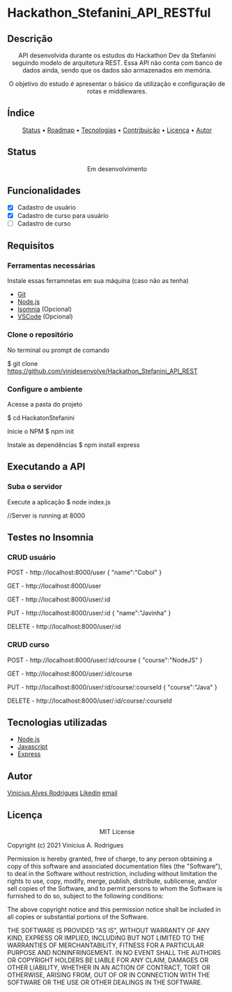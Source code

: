 # Hackathon_Stefanini_API_RESTful

## Descrição
<p align="center">
  API desenvolvida durante os estudos do Hackathon Dev da Stefanini seguindo modelo de arquitetura REST. Essa API não conta com banco de dados ainda, sendo que os dados são armazenados em memória.
</p>
<p align="center">
  O objetivo do estudo é apresentar o básico da utilização e configuração de rotas e middlewares.
<p>

## Índice
<p align="center">
 <a href="#status">Status</a> •
 <a href="#roadmap">Roadmap</a> • 
 <a href="#tecnologias">Tecnologias</a> • 
 <a href="#contribuicao">Contribuição</a> • 
 <a href="#licenc-a">Licença</a> • 
 <a href="#autor">Autor</a>
</p>

## Status 

<p align="center">Em desenvolvimento</p>

## Funcionalidades
- [x] Cadastro de usuário
- [x] Cadastro de curso para usuário
- [ ] Cadastro de curso

## Requisitos

### Ferramentas necessárias
Instale essas ferramnetas em sua máquina (caso não as tenha)

- [Git](https://git-scm.com)
- [Node.js](https://nodejs.org/en/)
- [Isomnia](https://insomnia.rest/) (Opcional)
- [VSCode](https://code.visualstudio.com/) (Opcional)

### Clone o repositório
No terminal ou prompt de comando 

$ git clone <https://github.com/vinidesenvolve/Hackathon_Stefanini_API_REST>

### Configure o ambiente
Acesse a pasta do projeto

$ cd HackatonStefanini

Inicie o NPM
$ npm init

Instale as dependências 
$ npm install express

## Executando a API

### Suba o servidor
Execute a aplicação 
$ node index.js

//Server is running at 8000

## Testes no Insomnia

### CRUD usuário

POST - http://localhost:8000/user
{
	"name":"Cobol"
}

GET - http://localhost:8000/user

GET - http://localhost:8000/user/:id

PUT - http://localhost:8000/user/:id
{
	"name":"Javinha"
}

DELETE - http://localhost:8000/user/:id

### CRUD curso

POST - http://localhost:8000/user/:id/course
{
	"course":"NodeJS"
}

GET - http://localhost:8000/user/:id/course

PUT - http://localhost:8000/user/:id/course/:courseId
{
	"course":"Java"
}

DELETE - http://localhost:8000/user/:id/course/:courseId

## Tecnologias utilizadas
- [Node.js](https://nodejs.org/en/)
- [Javascript](https://www.javascript.com/)
- [Express](https://expressjs.com/)

## Autor
 <a href="https://github.com/vinidesenvolve">Vinicius Alves Rodrigues</a>
 <a href="https://www.linkedin.com/in/vinidesenvolve/">Likedin</a> 
 <a href="vinidesenvolve@gmail.com">email</a>

## Licença
<p align="center">
MIT License

Copyright (c) 2021 Vinicius A. Rodrigues

Permission is hereby granted, free of charge, to any person obtaining a copy
of this software and associated documentation files (the "Software"), to deal
in the Software without restriction, including without limitation the rights
to use, copy, modify, merge, publish, distribute, sublicense, and/or sell
copies of the Software, and to permit persons to whom the Software is
furnished to do so, subject to the following conditions:

The above copyright notice and this permission notice shall be included in all
copies or substantial portions of the Software.

THE SOFTWARE IS PROVIDED "AS IS", WITHOUT WARRANTY OF ANY KIND, EXPRESS OR
IMPLIED, INCLUDING BUT NOT LIMITED TO THE WARRANTIES OF MERCHANTABILITY,
FITNESS FOR A PARTICULAR PURPOSE AND NONINFRINGEMENT. IN NO EVENT SHALL THE
AUTHORS OR COPYRIGHT HOLDERS BE LIABLE FOR ANY CLAIM, DAMAGES OR OTHER
LIABILITY, WHETHER IN AN ACTION OF CONTRACT, TORT OR OTHERWISE, ARISING FROM,
OUT OF OR IN CONNECTION WITH THE SOFTWARE OR THE USE OR OTHER DEALINGS IN THE
SOFTWARE.
</p>
